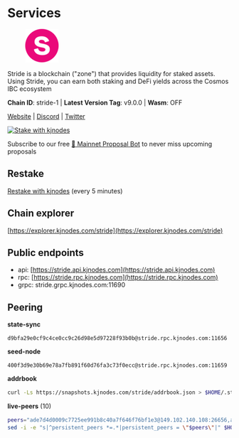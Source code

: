 # Services

<figure><img src="https://raw.githubusercontent.com/kj89/cosmos-images/main/logos/stride.png" alt=""><figcaption></figcaption></figure>

Stride is a blockchain ("zone") that provides liquidity for staked assets.  Using Stride, you can earn both staking and DeFi yields across the Cosmos IBC ecosystem

**Chain ID**: stride-1 | **Latest Version Tag**: v9.0.0 | **Wasm**: OFF

[Website](https://stride.zone) | [Discord](https://discord.gg/mzQZ8dAE7u) | [Twitter](https://twitter.com/stride_zone)

[![Stake with kjnodes](https://i.ibb.co/cr44Q8j/button-stake-with-kjnodes.png)](https://restake.app/stride/stridevaloper1j8gkhtllnp252l6g6zwzea30e7pvzqttr9768n)

Subscribe to our free [🤖 Mainnet Proposal Bot](https://t.me/kjnodes_proposal_bot) to never miss upcoming proposals

## Restake

[Restake with kjnodes](https://restake.app/stride/stridevaloper1j8gkhtllnp252l6g6zwzea30e7pvzqttr9768n) (every 5 minutes)
## Chain explorer
[https://explorer.kjnodes.com/stride](https://explorer.kjnodes.com/stride)

## Public endpoints

* api: [https://stride.api.kjnodes.com](https://stride.api.kjnodes.com)
* rpc: [https://stride.rpc.kjnodes.com](https://stride.rpc.kjnodes.com)
* grpc: stride.grpc.kjnodes.com:11690

## Peering

**state-sync**

```text
d9bfa29e0cf9c4ce0cc9c26d98e5d97228f93b0b@stride.rpc.kjnodes.com:11656
```

**seed-node**

```text
400f3d9e30b69e78a7fb891f60d76fa3c73f0ecc@stride.rpc.kjnodes.com:11659
```

**addrbook**
```bash
curl -Ls https://snapshots.kjnodes.com/stride/addrbook.json > $HOME/.stride/config/addrbook.json
```

**live-peers** (10)
```bash
peers="ade7d4d0009c7725ee991b8c40a7f646f76bf1e3@149.102.140.108:26656,a3f95b0b15c31a68a7535f6068c4e14b95e90dcf@65.109.92.240:21016,0198f6d3ebe7bed4d176558a2ce8d341531f3e7b@74.80.183.130:26653,463b1dc6903455575079572fb23407be586f2a4b@185.16.39.37:26656,0c900d88aab9212e00607c756b152465a830723c@37.59.21.96:12256,ed857708c330334e1e62751470d6ecddf0397459@65.109.69.59:12256,1483ddbd1ba369c01d5496877314ed1b09bd9cc3@65.21.189.221:12256,2254e6968e5c7ebc98ef5b79b388502fa44e10e1@5.161.134.44:26656,87a7a8cc67967d0ede5d68a1477c44a40a8705f7@108.165.178.242:26653,d9bfa29e0cf9c4ce0cc9c26d98e5d97228f93b0b@65.109.88.38:11656"
sed -i -e "s|^persistent_peers *=.*|persistent_peers = \"$peers\"|" $HOME/.stride/config/config.toml
```
